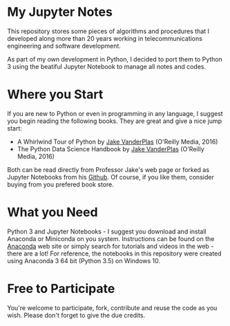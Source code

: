 # My Jupyter Notes

This repository stores some pieces of algorithms and procedures that I developed along more than 20 years working in telecommunications engineering and software development.

As part of my own development in Python, I decided to port them to Python 3 using the beatiful Jupyter Notebook to manage all notes and codes.

# Where you Start

If you are new to Python or even in programming in any language, I suggest you begin reading the following books.
They are great and give a nice jump start:

- A Whirlwind Tour of Python by [Jake VanderPlas](https://jakevdp.github.io/pages/about.html) (O'Reilly Media, 2016)
- The Python Data Science Handbook by [Jake VanderPlas](https://jakevdp.github.io/pages/about.html) (O'Reilly Media, 2016)

Both can be read directly from Professor Jake's web page or forked as Jupyter Notebooks from his [Github](https://github.com/jakevdp). Of course, if you like them, consider buying from you prefered book store.

# What you Need

Python 3 and Jupyter Notebooks - I suggest you download and install Anaconda or Miniconda on you system. Instructions can be found on the [Anaconda](https://www.anaconda.com/download/) web site or simply search for tutorials and videos in the web - there are a lot!
For reference, the notebooks in this repository were created using Anaconda 3 64 bit (Python 3.5) on Windows 10.

# Free to Participate

You're welcome to participate, fork, contribute and reuse the code as you wish.
Please don't forget to give the due credits.

